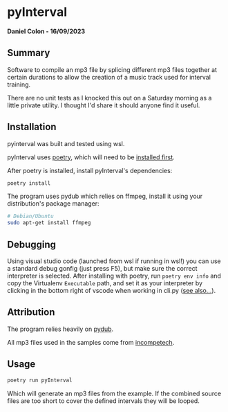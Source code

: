 # pyInterval

**Daniel Colon - 16/09/2023**

## Summary

Software to compile an mp3 file by splicing different mp3 files together at
certain durations to allow the creation of a music track used for interval
training.

There are no unit tests as I knocked this out on a Saturday morning as a little
private utility. I thought I'd share it should anyone find it useful.

## Installation

pyinterval was built and tested using wsl.

pyInterval uses [poetry](https://python-poetry.org), which will need to be
[installed first](https://python-poetry.org/docs/#installation).

After poetry is installed, install pyInterval's dependencies:
```sh
poetry install
```

The program uses pydub which relies on ffmpeg, install it using your
distribution's package manager:

```sh
# Debian/Ubuntu
sudo apt-get install ffmpeg
```

## Debugging

Using visual studio code (launched from wsl if running in wsl!) you can use a
standard debug gonfig (just press F5), but make sure the correct interpreter is
selected. After installing with poetry, run `poetry env info` and copy the
Virtualenv `Executable` path, and set it as your interpreter by clicking in the
bottom right of vscode when working in cli.py
([see also...](https://code.visualstudio.com/docs/python/environments)).

## Attribution

The program relies heavily on [pydub](https://github.com/jiaaro/pydub).

All mp3 files used in the samples come from
[incompetech](https://incompetech.com/).

## Usage

```sh
poetry run pyInterval
```

Which will generate an mp3 files from the example.
If the combined source files are too short to cover the defined intervals they
will be looped.
